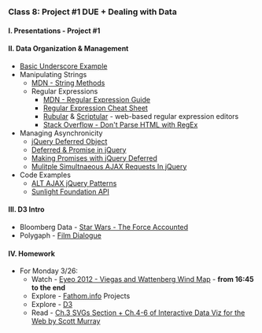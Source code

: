 ### Class 8: Project #1 DUE + Dealing with Data

#### I. Presentations - Project #1

#### II. Data Organization & Management
* [Basic Underscore Example](https://github.com/ITP-Mashups/Mashups/blob/master/08_Dealing_With_Data/Basic_Underscore/friends.js)
* Manipulating Strings
	* [MDN - String Methods](https://developer.mozilla.org/en-US/docs/Web/JavaScript/Reference/Global_Objects/String/prototype#Properties)
	* Regular Expressions
		* [MDN - Regular Expression Guide](https://developer.mozilla.org/en-US/docs/Web/JavaScript/Guide/Regular_Expressions)
		* [Regular Expression Cheat Sheet](http://www.cheatography.com/davechild/cheat-sheets/regular-expressions/)
		* [Rubular](http://rubular.com/) & [Scriptular](http://scriptular.com/) - web-based regular expression editors
		* [Stack Overflow - Don't Parse HTML with RegEx](http://stackoverflow.com/questions/1732348/regex-match-open-tags-except-xhtml-self-contained-tags)
* Managing Asynchronicity
	* [jQuery Deferred Object](http://api.jquery.com/category/deferred-object/)
	* [Deferred & Promise in jQuery](http://www.bitstorm.org/weblog/2012-1/Deferred_and_promise_in_jQuery.html)
	* [Making Promises with jQuery Deferred](http://www.htmlgoodies.com/beyond/javascript/making-promises-with-jquery-deferred.html)
	* [Mulitple Simultnaeous AJAX Requests In jQuery](http://css-tricks.com/multiple-simultaneous-ajax-requests-one-callback-jquery/)
* Code Examples
	* [ALT AJAX jQuery Patterns](https://github.com/ITP-Mashups/Mashups/tree/master/08_Dealing_With_Data/Alt_AJAX_jQuery_Patterns)
	* [Sunlight Foundation API](http://sunlightfoundation.com/api/)

#### III. D3 Intro  
* Bloomberg Data - [Star Wars - The Force Accounted](http://www.bloomberg.com/graphics/2015-star-wars-the-force-accounted/)  
* Polygaph - [Film Dialogue](http://polygraph.cool/films/)  

#### IV. Homework
* For Monday 3/26:
	* Watch - [Eyeo 2012 - Viegas and Wattenberg Wind Map](https://vimeo.com/48625144) - **from 16:45  to the end**
	* Explore - [Fathom.info](https://fathom.info/projects/) Projects
	* Explore - [D3](http://d3js.org/)
	* Read - [Ch.3 SVGs Section + Ch.4-6 of Interactive Data Viz for the Web by Scott Murray](https://ebookcentral.proquest.com/lib/nyulibrary-ebooks/detail.action;jsessionid=nhi4cjumgzhh1h6pahraefof2?docID=4938502)	

